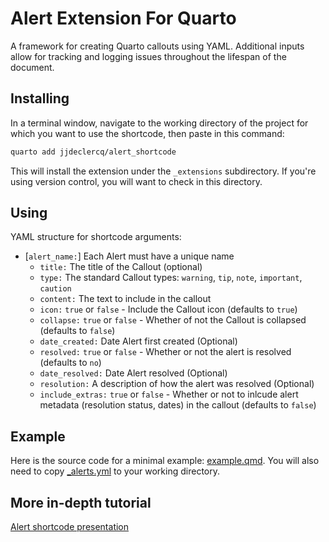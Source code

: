 # Alert Extension For Quarto

A framework for creating Quarto callouts using YAML. Additional inputs allow for tracking and logging issues throughout the lifespan of the document. 

## Installing

In a terminal window, navigate to the working directory of the project for which you want to use the shortcode, then paste in this command:

```bash
quarto add jjdeclercq/alert_shortcode
```

This will install the extension under the `_extensions` subdirectory.
If you're using version control, you will want to check in this directory.

## Using

YAML structure for shortcode arguments:

-   \[`alert_name:`\] Each Alert must have a unique name
    -   `title:` The title of the Callout (optional)
    -   `type:` The standard Callout types: `warning`, `tip`, `note`, `important`, `caution`
    -   `content:` The text to include in the callout
    -   `icon:` `true` or `false` - Include the Callout icon (defaults to `true`)
    -   `collapse:` `true` or `false` - Whether of not the Callout is collapsed (defaults to `false`)
    -   `date_created:` Date Alert first created (Optional)
    -   `resolved:` `true` or `false` - Whether or not the alert is resolved (defaults to `no`)
    -   `date_resolved:` Date Alert resolved (Optional)
    -   `resolution:` A description of how the alert was resolved (Optional)
    -   `include_extras:` `true` or `false` - Whether or not to inlcude alert metadata (resolution status, dates) in the callout (defaults to `false`)

## Example

Here is the source code for a minimal example: [example.qmd](example.qmd). You will also need to copy [_alerts.yml](_alerts.yml) to your working directory.

## More in-depth tutorial

[Alert shortcode presentation](https://jjdeclercq.github.io/alert_shortcode/shortcode_presentation.html)
